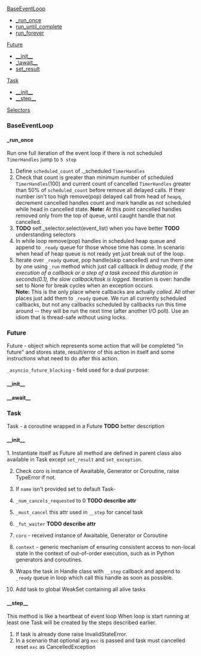 [BaseEventLoop](#loop)
- [\_run\_once](#runonce)
- [run_until_complete](#run_until_complete)
- [run_forever](#run_forever)

[Future](#future)
- [\_\_init\_\_](#future__init__)
- [\_\await\_\_](#future__await__)
- [set_result](#future_set_result)

[Task](#task)
- [\_\_init\_\_](#task__init__)
- [\_\_step\_\_](#task__step__)

[Selectors](#selectors)

<a id="loop"><h3>BaseEventLoop</h3></a>

<a id="runonce"><h4>_run_once</h4></a>

Run one full iteration of the event loop if there is not scheduled 
`TimerHandles` jump to `5 step`

1. Define `scheduled_count` of .\_scheduled `TimerHandles`
2. Check that count is greater than minimum number of scheduled
   `TimerHandles`(100)
   and current count of cancelled `TimerHandles` greater than 50%
   of `scheduled_count` before remove all delayed calls. If their number isn't
   too high remove(pop) delayed call from head of `heapq`, decrement cancelled
   handles count and mark handle as not scheduled while head in cancelled state.
   **Note:**
   At this point cancelled handles removed only from the top of queue, until
   caught handle that not cancelled.
3. **TODO** self._selector.select(event_list) when you have better
   **TODO** understanding selectors
4. In while loop remove(pop) handles in scheduled heap queue and append
   to `_ready` queue for those whose time has come. In scenario when head of
   heap queue is not ready yet just break out of the loop.
5. Iterate over `_ready` queue, pop handle(skip cancelled) and run them one by
   one using `_run` method which just call callback
   *In debug mode, if the execution of a callback or a step of a task exceed
   this duration in seconds(0.1), the slow callback/task is logged.*
   Iteration is over: handle set to None for break cycles when an exception
   occurs.   
   **Note:**
   This is the only place where callbacks are actually *called*. All other
   places just add them to `_ready` queue. We run all currently scheduled
   callbacks, but not any callbacks scheduled by callbacks run this time around
   -- they will be run the next time (after another I/O poll). Use an idiom that
   is thread-safe without using locks.
   


<a id="future"><h3>Future</h3></a>

Future - object which represents some action that will be completed 
"in future" and stores state, result/error of this action in itself and 
some instructions what need to do after this action.

`_asyncio_future_blocking` - field used for a dual purpose:

<a id="future__init__"><h4>\_\_init\_\_</h4></a>

<a id="future__await__"><h4>\_\_await\_\_</h4></a>

<a id="task"><h3>Task</h3></a>
Task - a coroutine wrapped in a Future
**TODO** better description

<a id="task__init__"><h4>\_\_init\_\_</h4></a>
1. 
Instantiate itself as Future all method are defined in parent 
class also available in Task except `set_result` and `set_exception`.
   
2. Check coro is instance of Awaitable, Generator or Coroutine, raise
TypeError if not.
   
3. If `name` isn't provided set to default Task-<next value in sequence>
4. `_num_cancels_requested` to 0 **TODO describe attr**
5. `_must_cancel` this attr used in `__step` for cancel task
6. `_fut_waiter` **TODO describe attr** 
7. `coro` - received instance of Awaitable, Generator or Coroutine
8. `context` -  generic mechanism of ensuring consistent access
   to non-local state in the context of out-of-order execution,
   such as in Python generators and coroutines.   
9. Wraps the task in Handle class with `__step` callback and append
to `_ready` queue in loop which call this handle as soon as possible.
   
10. Add task to global WeakSet containing all alive tasks


<a id="task__step__"><h4>\_\_step\_\_</h4></a>
This method is like a heartbeat of event loop
When loop is start running at least one Task will be created by the steps
described earlier.
1. If task is already done raise InvalidStateError.
2. In a scenario that optional arg  `exc` is passed  and task must cancelled
reset `exc` as CancelledException
